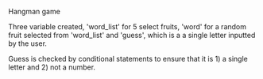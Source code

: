 Hangman game

Three variable created, 'word_list' for 5 select fruits, 'word' for a random fruit selected from 'word_list' and 'guess', which is a a single letter inputted by the user.

Guess is checked by conditional statements to ensure that it is 1) a single letter and 2) not a number. 

